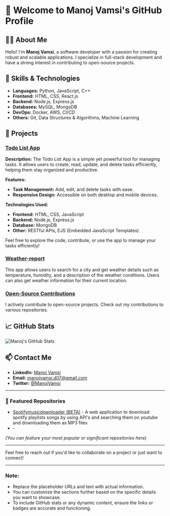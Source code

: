 
# 👋 Welcome to Manoj Vamsi's GitHub Profile

## 🧑‍💻 About Me

Hello! I'm **Manoj Vamsi**, a software developer with a passion for creating robust and scalable applications. I specialize in full-stack development and have a strong interest in contributing to open-source projects.

## 🚀 Skills & Technologies

- **Languages:** Python, JavaScript, C++
- **Frontend:** HTML, CSS, React.js
- **Backend:** Node.js, Express.js
- **Databases:** MySQL, MongoDB
- **DevOps:** Docker, AWS, CI/CD
- **Others:** Git, Data Structures & Algorithms, Machine Learning

## 📂 Projects


### [Todo List App](https://github.com/ManojVamsi7/todo-list-app)

**Description:** The Todo List App is a simple yet powerful tool for managing tasks. It allows users to create, read, update, and delete tasks efficiently, helping them stay organized and productive.

**Features:**
- **Task Management:** Add, edit, and delete tasks with ease.
- **Responsive Design:** Accessible on both desktop and mobile devices.

**Technologies Used:**
- **Frontend:** HTML, CSS, JavaScript
- **Backend:** Node.js, Express.js
- **Database:** MongoDB
- **Other:** RESTful APIs, EJS (Embedded JavaScript Templates)

Feel free to explore the code, contribute, or use the app to manage your tasks efficiently!

### [Weather-report](https://github.com/ManojVamsi7/Weather-report)
This app allows users to search for a city and get weather details such as temperature, humidity, and a description of the weather conditions. Users can also get weather information for their current location.

### [Open-Source Contributions](https://github.com/ManojVamsi7?tab=repositories)
I actively contribute to open-source projects. Check out my contributions to various repositories.

## 📈 GitHub Stats

![Manoj's GitHub Stats](https://github-readme-stats.vercel.app/api?username=ManojVamsi7&show_icons=true&theme=radical)

## 📫 Contact Me

- **LinkedIn:** [Manoj Vamsi](https://www.linkedin.com/in/manoj-vamsi/)
- **Email:** [manojvamsi.d07@gmail.com](mailto:manojvamsi.d07@gmail.com)
- **Twitter:** [@ManojVamsi](https://twitter.com/)

---

### 🌟 Featured Repositories

- [Spotifymusicdownloader (BETA)](https://github.com/ManojVamsi7/Spotifymusicdownloader) - A web application to download spotify playlists songs by using API's and searching them on youtube and downloading them as MP3 files
- [](https://github.com/ManojVamsi7/Another-Repository) - 

*(You can feature your most popular or significant repositories here)*

---

Feel free to reach out if you'd like to collaborate on a project or just want to connect!

---

### Note:

- Replace the placeholder URLs and text with actual information.
- You can customize the sections further based on the specific details you want to showcase.
- To include GitHub stats or any dynamic content, ensure the links or badges are accurate and functioning.
